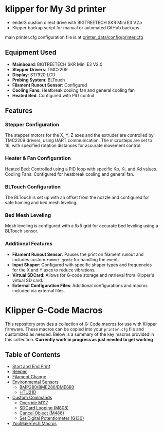 # klipper for My 3d printer 

- ender3 custom direct drive with BIGTREETECH SKR Mini E3 V2.x
- Klipper backup script for manual or automated GitHub backups

main printer.cfg configuration file is at [printer_data/config/printer.cfg](https://github.com/bongiben/mainsail/blob/fd206d3a2f8caa8a670089263e1468404d171a7f/printer_data/config/printer.cfg)

## Equipment Used

- **Mainboard**: BIGTREETECH SKR Mini E3 V2.0
- **Stepper Drivers**: TMC2209
- **Display**: ST7920 LCD
- **Probing System**: BLTouch
- **Filament Runout Sensor**: Configured
- **Cooling Fans**: Heatbreak cooling fan and general cooling fan
- **Heated Bed**: Configured with PID control

## Features

### Stepper Configuration

The stepper motors for the X, Y, Z axes and the extruder are controlled by TMC2209 drivers, using UART communication. The microsteps are set to 16, with specified rotation distances for accurate movement control.

### Heater & Fan Configuration
Heated Bed: Controlled using a PID loop with specific Kp, Ki, and Kd values.
Cooling Fans: Configured for heatbreak cooling and general fan.
### BLTouch Configuration
The BLTouch is set up with an offset from the nozzle and configured for safe homing and bed mesh leveling.
### Bed Mesh Leveling
Mesh leveling is configured with a 5x5 grid for accurate bed leveling using a BLTouch sensor.
### Additional Features
- **Filament Runout Sensor**: Pauses the print on filament runout and includes custom `runout_gcode` for handling the event.
- **Input Shaper**: Configured with specific shaper types and frequencies for the X and Y axes to reduce vibrations.
- **Virtual SDCard**: Allows for G-code storage and retrieval from Klipper's virtual SD card.
- **External Configuration Files**: Additional configurations and macros included via external files.


# Klipper G-Code Macros

This repository provides a collection of G-Code macros for use with Klipper firmware. These macros can be copied into your `printer.cfg` file and customized as needed. Below is a summary of the key macros provided in this collection. **Currently work in progress as just needed to get working**


## Table of Contents

- [Start and End Print](#start-and-end-print)
- [Beeper](#beeper)
- [Filament Change](#filament-change)
- [Environmental Sensors](#environmental-sensors)
    - [BMP280/BME280/BME680](#bmp280bme280bme680-environmental-sensor)
    - [HTU21D](#htu21d-environmental-sensor)
- [Custom Commands](#custom-commands)
    - [Override M117](#override-m117)
    - [SDCard Looping (M808)](#sdcard-looping-m808)
    - [Cancel Object (M486)](#cancel-object-m486)
    - [Set Digital Potentiometer (G130)](#set-digital-potentiometer-g130)
- [YouMakeTech Macros](#youmaketech-macros)
